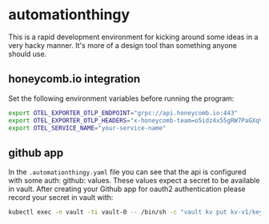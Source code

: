 automationthingy
================

This is a rapid development environment for kicking around some ideas in a very
hacky manner. It's more of a design tool than something anyone should use.

honeycomb.io integration
------------------------

Set the following environment variables before running the program:

```sh
export OTEL_EXPORTER_OTLP_ENDPOINT="grpc://api.honeycomb.io:443"
export OTEL_EXPORTER_OTLP_HEADERS="x-honeycomb-team=o5idz4x55gRW7PaGXqVNBC"
export OTEL_SERVICE_NAME="your-service-name"
```

github app
----------

In the `.automationthingy.yaml` file you can see that the api is configured
with some auth: github: values. These values expect a secret to be available in
vault. After creating your Github app for oauth2 authentication please record
your secret in vault with:

```sh
kubectl exec -n vault -ti vault-0 -- /bin/sh -c "vault kv put kv-v1/keys/githubapp secret='<my github app secret>'"
```
